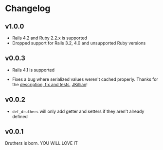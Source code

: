 # Changelog

## v1.0.0

* Rails 4.2 and Ruby 2.2.x is supported
* Dropped support for Rails 3.2, 4.0 and unsupported Ruby versions

## v0.0.3

* Rails 4.1 is supported

* Fixes a bug where serialized values weren't cached properly. Thanks for the
  [description, fix and tests](https://github.com/mceachen/druthers/pull/2),
  [JKillian](https://github.com/JKillian)!

## v0.0.2

* ```def_druthers``` will only add getter and setters if they aren't already defined

## v0.0.1

Druthers is born. YOU WILL LOVE IT
